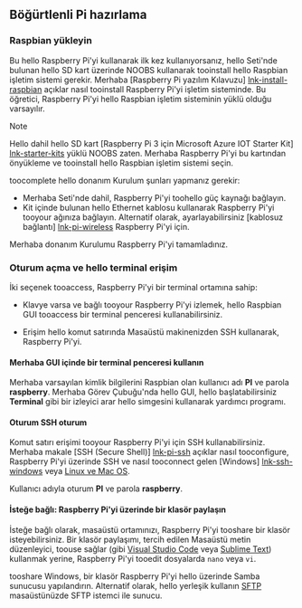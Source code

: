 ## <a name="prepare-your-raspberry-pi"></a>Böğürtlenli Pi hazırlama

### <a name="install-raspbian"></a>Raspbian yükleyin

Bu hello Raspberry Pi'yi kullanarak ilk kez kullanıyorsanız, hello Seti'nde bulunan hello SD kart üzerinde NOOBS kullanarak tooinstall hello Raspbian işletim sistemi gerekir. Merhaba [Raspberry Pi yazılım Kılavuzu] [ lnk-install-raspbian] açıklar nasıl tooinstall Raspberry Pi'yi işletim sisteminde. Bu öğretici, Raspberry Pi'yi hello Raspbian işletim sisteminin yüklü olduğu varsayılır.

> [!NOTE]
> Hello dahil hello SD kart [Raspberry Pi 3 için Microsoft Azure IOT Starter Kit] [ lnk-starter-kits] yüklü NOOBS zaten. Merhaba Raspberry Pi'yi bu kartından önyükleme ve tooinstall hello Raspbian işletim sistemi seçin.

toocomplete hello donanım Kurulum şunları yapmanız gerekir:

- Merhaba Seti'nde dahil, Raspberry Pi'yi toohello güç kaynağı bağlayın.
- Kit içinde bulunan hello Ethernet kablosu kullanarak Raspberry Pi'yi tooyour ağınıza bağlayın. Alternatif olarak, ayarlayabilirsiniz [kablosuz bağlantı] [ lnk-pi-wireless] Raspberry Pi'yi için.

Merhaba donanım Kurulumu Raspberry Pi'yi tamamladınız.

### <a name="sign-in-and-access-hello-terminal"></a>Oturum açma ve hello terminal erişim

İki seçenek tooaccess, Raspberry Pi'yi bir terminal ortamına sahip:

- Klavye varsa ve bağlı tooyour Raspberry Pi'yi izlemek, hello Raspbian GUI tooaccess bir terminal penceresi kullanabilirsiniz.

- Erişim hello komut satırında Masaüstü makinenizden SSH kullanarak, Raspberry Pi'yi.

#### <a name="use-a-terminal-window-in-hello-gui"></a>Merhaba GUI içinde bir terminal penceresi kullanın

Merhaba varsayılan kimlik bilgilerini Raspbian olan kullanıcı adı **PI** ve parola **raspberry**. Merhaba Görev Çubuğu'nda hello GUI, hello başlatabilirsiniz **Terminal** gibi bir izleyici arar hello simgesini kullanarak yardımcı programı.

#### <a name="sign-in-with-ssh"></a>Oturum SSH oturum

Komut satırı erişimi tooyour Raspberry Pi'yi için SSH kullanabilirsiniz. Merhaba makale [SSH (Secure Shell)] [ lnk-pi-ssh] açıklar nasıl tooconfigure, Raspberry Pi'yi üzerinde SSH ve nasıl tooconnect gelen [Windows] [ lnk-ssh-windows] veya [Linux ve Mac OS][lnk-ssh-linux].

Kullanıcı adıyla oturum **PI** ve parola **raspberry**.

#### <a name="optional-share-a-folder-on-your-raspberry-pi"></a>İsteğe bağlı: Raspberry Pi'yi üzerinde bir klasör paylaşın

İsteğe bağlı olarak, masaüstü ortamınızı, Raspberry Pi'yi tooshare bir klasör isteyebilirsiniz. Bir klasör paylaşımı, tercih edilen Masaüstü metin düzenleyici, toouse sağlar (gibi [Visual Studio Code](https://code.visualstudio.com/) veya [Sublime Text](http://www.sublimetext.com/)) kullanmak yerine, Raspberry Pi'yi tooedit dosyalarda `nano` veya `vi`.

tooshare Windows, bir klasör Raspberry Pi'yi hello üzerinde Samba sunucusu yapılandırın. Alternatif olarak, hello yerleşik kullanın [SFTP](https://www.raspberrypi.org/documentation/remote-access/) masaüstünüzde SFTP istemci ile sunucu.

[lnk-install-raspbian]: https://www.raspberrypi.org/learning/software-guide/quickstart/
[lnk-pi-wireless]: https://www.raspberrypi.org/documentation/configuration/wireless/README.md
[lnk-pi-ssh]: https://www.raspberrypi.org/documentation/remote-access/ssh/README.md
[lnk-ssh-windows]: https://www.raspberrypi.org/documentation/remote-access/ssh/windows.md
[lnk-ssh-linux]: https://www.raspberrypi.org/documentation/remote-access/ssh/unix.md
[lnk-starter-kits]: https://azure.microsoft.com/develop/iot/starter-kits/